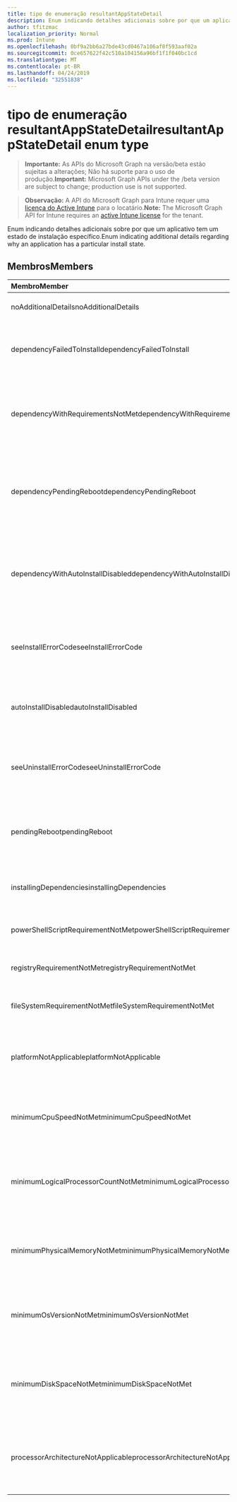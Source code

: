 ```yaml
---
title: tipo de enumeração resultantAppStateDetail
description: Enum indicando detalhes adicionais sobre por que um aplicativo tem um estado de instalação específico.
author: tfitzmac
localization_priority: Normal
ms.prod: Intune
ms.openlocfilehash: 0bf9a2bb6a27bde43cd0467a106af8f593aaf02a
ms.sourcegitcommit: 0ce657622f42c510a104156a96bf1f1f040bc1cd
ms.translationtype: MT
ms.contentlocale: pt-BR
ms.lasthandoff: 04/24/2019
ms.locfileid: "32551838"
---
```

# <a name="resultantappstatedetail-enum-type"></a><span data-ttu-id="1cda7-103">tipo de enumeração resultantAppStateDetail</span><span class="sxs-lookup"><span data-stu-id="1cda7-103">resultantAppStateDetail enum type</span></span>

> <span data-ttu-id="1cda7-104">**Importante:** As APIs do Microsoft Graph na versão/beta estão sujeitas a alterações; Não há suporte para o uso de produção.</span><span class="sxs-lookup"><span data-stu-id="1cda7-104">**Important:** Microsoft Graph APIs under the /beta version are subject to change; production use is not supported.</span></span>

> <span data-ttu-id="1cda7-105">**Observação:** A API do Microsoft Graph para Intune requer uma [licença do Active Intune](https://go.microsoft.com/fwlink/?linkid=839381) para o locatário.</span><span class="sxs-lookup"><span data-stu-id="1cda7-105">**Note:** The Microsoft Graph API for Intune requires an [active Intune license](https://go.microsoft.com/fwlink/?linkid=839381) for the tenant.</span></span>

<span data-ttu-id="1cda7-106">Enum indicando detalhes adicionais sobre por que um aplicativo tem um estado de instalação específico.</span><span class="sxs-lookup"><span data-stu-id="1cda7-106">Enum indicating additional details regarding why an application has a particular install state.</span></span>

## <a name="members"></a><span data-ttu-id="1cda7-107">Membros</span><span class="sxs-lookup"><span data-stu-id="1cda7-107">Members</span></span>
|<span data-ttu-id="1cda7-108">Membro</span><span class="sxs-lookup"><span data-stu-id="1cda7-108">Member</span></span>|<span data-ttu-id="1cda7-109">Valor</span><span class="sxs-lookup"><span data-stu-id="1cda7-109">Value</span></span>|<span data-ttu-id="1cda7-110">Descrição</span><span class="sxs-lookup"><span data-stu-id="1cda7-110">Description</span></span>|
|:---|:---|:---|
|<span data-ttu-id="1cda7-111">noAdditionalDetails</span><span class="sxs-lookup"><span data-stu-id="1cda7-111">noAdditionalDetails</span></span>|<span data-ttu-id="1cda7-112">,0</span><span class="sxs-lookup"><span data-stu-id="1cda7-112">0</span></span>|<span data-ttu-id="1cda7-113">Não há detalhes adicionais disponíveis.</span><span class="sxs-lookup"><span data-stu-id="1cda7-113">No additional details are available.</span></span>|
|<span data-ttu-id="1cda7-114">dependencyFailedToInstall</span><span class="sxs-lookup"><span data-stu-id="1cda7-114">dependencyFailedToInstall</span></span>|<span data-ttu-id="1cda7-115">1 </span><span class="sxs-lookup"><span data-stu-id="1cda7-115">1</span></span>|<span data-ttu-id="1cda7-116">Uma ou mais dependências do aplicativo não foram instaladas.</span><span class="sxs-lookup"><span data-stu-id="1cda7-116">One or more of the application's dependencies failed to install.</span></span>|
|<span data-ttu-id="1cda7-117">dependencyWithRequirementsNotMet</span><span class="sxs-lookup"><span data-stu-id="1cda7-117">dependencyWithRequirementsNotMet</span></span>|<span data-ttu-id="1cda7-118">2 </span><span class="sxs-lookup"><span data-stu-id="1cda7-118">2</span></span>|<span data-ttu-id="1cda7-119">Uma ou mais das dependências do aplicativo têm requisitos que não foram atendidos.</span><span class="sxs-lookup"><span data-stu-id="1cda7-119">One or more of the application's dependencies have requirements which are not met.</span></span>|
|<span data-ttu-id="1cda7-120">dependencyPendingReboot</span><span class="sxs-lookup"><span data-stu-id="1cda7-120">dependencyPendingReboot</span></span>|<span data-ttu-id="1cda7-121">3 </span><span class="sxs-lookup"><span data-stu-id="1cda7-121">3</span></span>|<span data-ttu-id="1cda7-122">Uma ou mais das dependências do aplicativo exige a reinicialização do dispositivo para concluir a instalação.</span><span class="sxs-lookup"><span data-stu-id="1cda7-122">One or more of the application's dependencies require a device reboot to complete installation.</span></span>|
|<span data-ttu-id="1cda7-123">dependencyWithAutoInstallDisabled</span><span class="sxs-lookup"><span data-stu-id="1cda7-123">dependencyWithAutoInstallDisabled</span></span>|<span data-ttu-id="1cda7-124">4 </span><span class="sxs-lookup"><span data-stu-id="1cda7-124">4</span></span>|<span data-ttu-id="1cda7-125">Uma ou mais dependências do aplicativo estão configuradas para não instalar automaticamente.</span><span class="sxs-lookup"><span data-stu-id="1cda7-125">One or more of the application's dependencies are configured to not automatically install.</span></span>|
|<span data-ttu-id="1cda7-126">seeInstallErrorCode</span><span class="sxs-lookup"><span data-stu-id="1cda7-126">seeInstallErrorCode</span></span>|<span data-ttu-id="1cda7-127">2000</span><span class="sxs-lookup"><span data-stu-id="1cda7-127">2000</span></span>|<span data-ttu-id="1cda7-128">Falha ao instalar o aplicativo.</span><span class="sxs-lookup"><span data-stu-id="1cda7-128">Application failed to install.</span></span> <span data-ttu-id="1cda7-129">Consulte Propriedade de código de erro para obter mais detalhes.</span><span class="sxs-lookup"><span data-stu-id="1cda7-129">See error code property for more details.</span></span>|
|<span data-ttu-id="1cda7-130">autoInstallDisabled</span><span class="sxs-lookup"><span data-stu-id="1cda7-130">autoInstallDisabled</span></span>|<span data-ttu-id="1cda7-131">3000</span><span class="sxs-lookup"><span data-stu-id="1cda7-131">3000</span></span>|<span data-ttu-id="1cda7-132">O aplicativo está configurado para não ser instalado automaticamente.</span><span class="sxs-lookup"><span data-stu-id="1cda7-132">Application is configured to not be automatically installed.</span></span>|
|<span data-ttu-id="1cda7-133">seeUninstallErrorCode</span><span class="sxs-lookup"><span data-stu-id="1cda7-133">seeUninstallErrorCode</span></span>|<span data-ttu-id="1cda7-134">4000</span><span class="sxs-lookup"><span data-stu-id="1cda7-134">4000</span></span>|<span data-ttu-id="1cda7-135">Falha ao desinstalar o aplicativo.</span><span class="sxs-lookup"><span data-stu-id="1cda7-135">Application failed to uninstall.</span></span> <span data-ttu-id="1cda7-136">Consulte Propriedade de código de erro para obter mais detalhes.</span><span class="sxs-lookup"><span data-stu-id="1cda7-136">See error code property for more details.</span></span>|
|<span data-ttu-id="1cda7-137">pendingReboot</span><span class="sxs-lookup"><span data-stu-id="1cda7-137">pendingReboot</span></span>|<span data-ttu-id="1cda7-138">5000</span><span class="sxs-lookup"><span data-stu-id="1cda7-138">5000</span></span>|<span data-ttu-id="1cda7-139">O dispositivo deve ser reinicializado para concluir a instalação do aplicativo.</span><span class="sxs-lookup"><span data-stu-id="1cda7-139">Device must be rebooted to complete installation of the application.</span></span>|
|<span data-ttu-id="1cda7-140">installingDependencies</span><span class="sxs-lookup"><span data-stu-id="1cda7-140">installingDependencies</span></span>|<span data-ttu-id="1cda7-141">5001</span><span class="sxs-lookup"><span data-stu-id="1cda7-141">5001</span></span>|<span data-ttu-id="1cda7-142">Uma ou mais das dependências do aplicativo estão sendo instaladas.</span><span class="sxs-lookup"><span data-stu-id="1cda7-142">One or more of the application's dependencies are installing.</span></span>|
|<span data-ttu-id="1cda7-143">powerShellScriptRequirementNotMet</span><span class="sxs-lookup"><span data-stu-id="1cda7-143">powerShellScriptRequirementNotMet</span></span>|<span data-ttu-id="1cda7-144">-1013</span><span class="sxs-lookup"><span data-stu-id="1cda7-144">-1013</span></span>|<span data-ttu-id="1cda7-145">A regra de requisito de script do PowerShell não foi atendida</span><span class="sxs-lookup"><span data-stu-id="1cda7-145">PowerShell script requirement rule is not met</span></span>|
|<span data-ttu-id="1cda7-146">registryRequirementNotMet</span><span class="sxs-lookup"><span data-stu-id="1cda7-146">registryRequirementNotMet</span></span>|<span data-ttu-id="1cda7-147">-1012</span><span class="sxs-lookup"><span data-stu-id="1cda7-147">-1012</span></span>|<span data-ttu-id="1cda7-148">A regra de requisito do registro não foi atendida</span><span class="sxs-lookup"><span data-stu-id="1cda7-148">Registry requirement rule is not met</span></span>|
|<span data-ttu-id="1cda7-149">fileSystemRequirementNotMet</span><span class="sxs-lookup"><span data-stu-id="1cda7-149">fileSystemRequirementNotMet</span></span>|<span data-ttu-id="1cda7-150">-1011</span><span class="sxs-lookup"><span data-stu-id="1cda7-150">-1011</span></span>|<span data-ttu-id="1cda7-151">A regra de requisito do sistema de arquivos não foi atendida</span><span class="sxs-lookup"><span data-stu-id="1cda7-151">File system requirement rule is not met</span></span>|
|<span data-ttu-id="1cda7-152">platformNotApplicable</span><span class="sxs-lookup"><span data-stu-id="1cda7-152">platformNotApplicable</span></span>|<span data-ttu-id="1cda7-153">-1006</span><span class="sxs-lookup"><span data-stu-id="1cda7-153">-1006</span></span>|<span data-ttu-id="1cda7-154">O aplicativo não se aplica a esta plataforma.</span><span class="sxs-lookup"><span data-stu-id="1cda7-154">Application is not applicable to this platform.</span></span> <span data-ttu-id="1cda7-155">(por exemplo, aplicativo Android direcionado para IOS)</span><span class="sxs-lookup"><span data-stu-id="1cda7-155">(e.g. Android app targeted to IOS)</span></span>|
|<span data-ttu-id="1cda7-156">minimumCpuSpeedNotMet</span><span class="sxs-lookup"><span data-stu-id="1cda7-156">minimumCpuSpeedNotMet</span></span>|<span data-ttu-id="1cda7-157">-1005</span><span class="sxs-lookup"><span data-stu-id="1cda7-157">-1005</span></span>|<span data-ttu-id="1cda7-158">A velocidade da CPU no dispositivo de destino é menor do que o mínimo configurado.</span><span class="sxs-lookup"><span data-stu-id="1cda7-158">CPU speed on the target device is less than the configured minimum.</span></span>|
|<span data-ttu-id="1cda7-159">minimumLogicalProcessorCountNotMet</span><span class="sxs-lookup"><span data-stu-id="1cda7-159">minimumLogicalProcessorCountNotMet</span></span>|<span data-ttu-id="1cda7-160">-1004</span><span class="sxs-lookup"><span data-stu-id="1cda7-160">-1004</span></span>|<span data-ttu-id="1cda7-161">A contagem de processadores lógicos no dispositivo de destino é menor do que o mínimo configurado.</span><span class="sxs-lookup"><span data-stu-id="1cda7-161">Count of logical processors on the target device is less than the configured minimum.</span></span>|
|<span data-ttu-id="1cda7-162">minimumPhysicalMemoryNotMet</span><span class="sxs-lookup"><span data-stu-id="1cda7-162">minimumPhysicalMemoryNotMet</span></span>|<span data-ttu-id="1cda7-163">-1003</span><span class="sxs-lookup"><span data-stu-id="1cda7-163">-1003</span></span>|<span data-ttu-id="1cda7-164">A quantidade de RAM no dispositivo de destino é menor do que o mínimo configurado.</span><span class="sxs-lookup"><span data-stu-id="1cda7-164">Amount of RAM on the target device is less than the configured minimum.</span></span>|
|<span data-ttu-id="1cda7-165">minimumOsVersionNotMet</span><span class="sxs-lookup"><span data-stu-id="1cda7-165">minimumOsVersionNotMet</span></span>|<span data-ttu-id="1cda7-166">-1002</span><span class="sxs-lookup"><span data-stu-id="1cda7-166">-1002</span></span>|<span data-ttu-id="1cda7-167">A versão do sistema operacional no dispositivo de destino é menor do que o mínimo configurado.</span><span class="sxs-lookup"><span data-stu-id="1cda7-167">OS version on the target device is less than the configured minimum.</span></span>|
|<span data-ttu-id="1cda7-168">minimumDiskSpaceNotMet</span><span class="sxs-lookup"><span data-stu-id="1cda7-168">minimumDiskSpaceNotMet</span></span>|<span data-ttu-id="1cda7-169">-1001</span><span class="sxs-lookup"><span data-stu-id="1cda7-169">-1001</span></span>|<span data-ttu-id="1cda7-170">O espaço em disco disponível no dispositivo de destino é menor do que o mínimo configurado.</span><span class="sxs-lookup"><span data-stu-id="1cda7-170">Available disk space on the target device is less than the configured minimum.</span></span>|
|<span data-ttu-id="1cda7-171">processorArchitectureNotApplicable</span><span class="sxs-lookup"><span data-stu-id="1cda7-171">processorArchitectureNotApplicable</span></span>|<span data-ttu-id="1cda7-172">-1000</span><span class="sxs-lookup"><span data-stu-id="1cda7-172">-1000</span></span>|<span data-ttu-id="1cda7-173">A arquitetura do dispositivo (por exemplo, x86/AMD64) não se aplica ao aplicativo.</span><span class="sxs-lookup"><span data-stu-id="1cda7-173">Device architecture (e.g. x86/amd64) is not applicable for the application.</span></span>|





